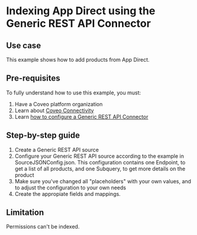 # Indexing App Direct using the Generic REST API Connector

## Use case
This example shows how to add products from App Direct.

## Pre-requisites
To fully understand how to use this example, you must:
1. Have a Coveo platform organization
2. Learn about [Coveo Connectivity](https://docs.coveo.com/en/1702/cloud-v2-administrators/add-or-edit-a-source-using-one-of-the-available-connectors)
3. Learn [how to configure a Generic REST API Connector](https://docs.coveo.com/en/1896/cloud-v2-administrators/add-or-edit-a-generic-rest-api-source)

## Step-by-step guide
1. Create a Generic REST API source
2. Configure your Generic REST API source according to the example in SourceJSONConfig.json. This configuration contains one Endpoint, to get a list of all products, and one Subquery, to get more details on the product
3. Make sure you've changed all "placeholders" with your own values, and to adjust the configuration to your own needs
4. Create the appropiate fields and mappings.

## Limitation
Permissions can't be indexed.